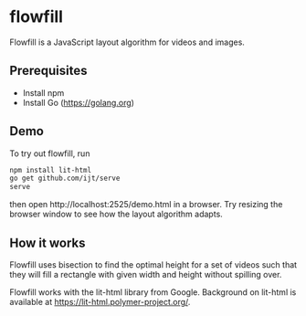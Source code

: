 # flowfill
Flowfill is a JavaScript layout algorithm for videos and images.

## Prerequisites
* Install npm
* Install Go (https://golang.org)

## Demo
To try out flowfill, run
```bash
npm install lit-html
go get github.com/ijt/serve
serve
```
then open http://localhost:2525/demo.html in a browser. Try resizing the browser window to see how the layout algorithm adapts.

## How it works
Flowfill uses bisection to find the optimal height for a set of videos such that they will fill a rectangle with given width and height without spilling over.

Flowfill works with the lit-html library from Google. Background on lit-html is available at https://lit-html.polymer-project.org/.
